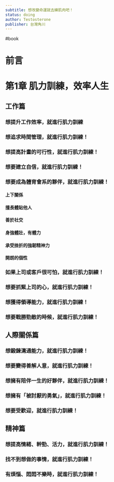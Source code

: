 ```yaml
---
subtitle: 想改變命運就去練肌肉吧！
status: doing
author: Testosterone
publisher: 台灣角川
---
```

#book 
# 前言

# 第1章 肌力訓練，效率人生

## 工作篇

### 想提升工作效率，就進行肌力訓練

### 想追求時間管理，就進行肌力訓練！

### 想提高計畫的可行性，就進行肌力訓練！

### 想要建立自信，就進行肌力訓練！

### 想要成為體育會系的夥伴，就進行肌力訓練！

#### 上下關係

#### 擅長體貼他人

#### 善於社交

#### 身強體壯，有體力

#### 承受挫折的強韌精神力

#### 開朗的個性

### 如果上司或客戶很可怕，就進行肌力訓練！

### 想要抓緊上司的心，就進行肌力訓練！

### 想獲得領導能力，就進行肌力訓練！

### 想要戰勝勁敵的時候，就進行肌力訓練！

## 人際關係篇

### 想鍛鍊溝通能力，就進行肌力訓練！

### 想要變得善解人意，就進行肌力訓練！

### 想擁有陪伴一生的好夥伴，就進行肌力訓練！

### 想擁有「被討厭的勇氣」，就進行肌力訓練！

### 想要受歡迎，就進行肌力訓練！

## 精神篇

### 想提高情緒、幹勁、活力，就進行肌力訓練！

### 找不到想做的事情，就進行肌力訓練！

### 有煩惱、悶悶不樂時，就進行肌力訓練！

